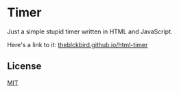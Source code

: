 # Timer

Just a simple stupid timer written in HTML and JavaScript.

Here's a link to it: [theblckbird.github.io/html-timer](https://theblckbird.github.io/html-timer/)

## License

[MIT](/LICENSE)
